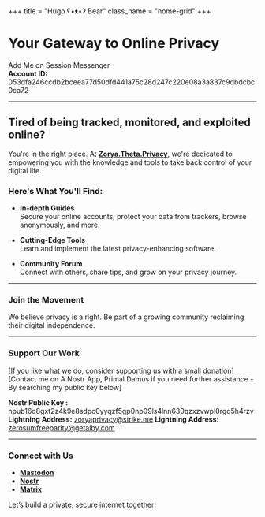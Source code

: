 +++
title = "Hugo ʕ•ᴥ•ʔ Bear"
class_name = "home-grid"
+++

# **Your Gateway to Online Privacy**

Add Me on Session Messenger  
**Account ID:**  
053dfa246ccdb2bceea77d50dfd441a75c28d247c220e08a3a837c9dbdcbc0ca72

---

## **Tired of being tracked, monitored, and exploited online?**

You're in the right place. At **[Zorya.Theta.Privacy](https://zoryaprivacy.libretechsystems.xyz/)**, we're dedicated to empowering you with the knowledge and tools to take back control of your digital life.

### Here's What You'll Find:

- **In-depth Guides**  
  Secure your online accounts, protect your data from trackers, browse anonymously, and more.
  
- **Cutting-Edge Tools**  
  Learn and implement the latest privacy-enhancing software.

- **Community Forum**  
  Connect with others, share tips, and grow on your privacy journey.

---

### **Join the Movement**

We believe privacy is a right. Be part of a growing community reclaiming their digital independence.

---

### **Support Our Work**
[If you like what we do, consider supporting us with a small donation]
[Contact me on A Nostr App, Primal Damus if you need further assistance - By searching my public key below]

**Nostr Public Key :** npub16d8gxt2z4k9e8sdpc0yyqzf5gp0np09ls4lnn630qzxzvwpl0rgq5h4rzv 
**Lightning Address:** zoryaprivacy@strike.me 
**Lightning Address:** zerosumfreeparity@getalby.com

---

### **Connect with Us**

- **[Mastodon](https://mastodon.social/@libretechsystems)**  
- **[Nostr](wss://libretechsystems.nostr1.com)**  
- **[Matrix](https://matrix.to/#/@libretech-systems:matrix.org)**  

Let’s build a private, secure internet together!
